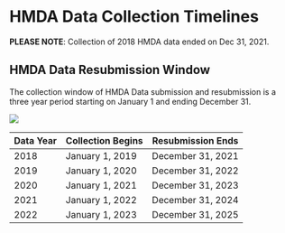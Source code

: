 # HMDA Data Collection Timelines

**PLEASE NOTE**: Collection of 2018 HMDA data ended on Dec 31, 2021.

## HMDA Data Resubmission Window
The collection window of HMDA Data submission and resubmission is a three year period starting on January 1 and ending December 31.

<img src='https://raw.githubusercontent.com/cfpb/hmda-frontend/master/src/documentation/markdown/images/data_collection_timeline.png' />

| Data Year | Collection Begins | Resubmission Ends |
| --------- | ----------------- | ----------------- |
| 2018      | January 1, 2019   | December 31, 2021 |
| 2019      | January 1, 2020   | December 31, 2022 |
| 2020      | January 1, 2021   | December 31, 2023 |
| 2021      | January 1, 2022   | December 31, 2024 |
| 2022      | January 1, 2023   | December 31, 2025 |
